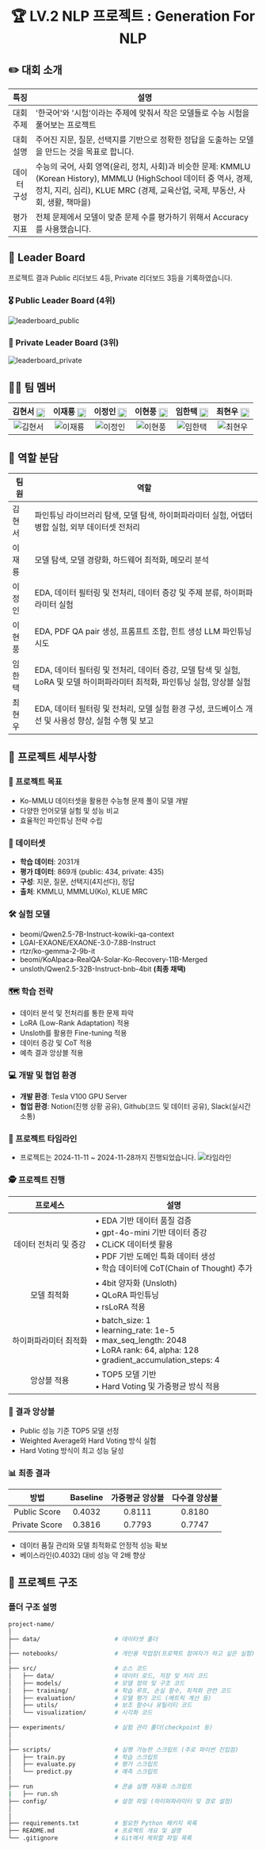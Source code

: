 <div align='center'>

  # 🏆 LV.2 NLP 프로젝트 : Generation For NLP

</div>

## ✏️ 대회 소개

| 특징     | 설명 |
|:------:| --- |
| 대회 주제 | '한국어'와 '시험'이라는 주제에 맞춰서 작은 모델들로 수능 시험을 풀어보는 프로젝트 |
| 대회 설명 | 주어진 지문, 질문, 선택지를 기반으로 정확한 정답을 도출하는 모델을 만드는 것을 목표로 합니다. |
| 데이터 구성 | 수능의 국어, 사회 영역(윤리, 정치, 사회)과 비슷한 문제: KMMLU (Korean History), MMMLU (HighSchool 데이터 중 역사, 경제, 정치, 지리, 심리), KLUE MRC (경제, 교육산업, 국제, 부동산, 사회, 생활, 책마을) |
| 평가 지표 | 전체 문제에서 모델이 맞춘 문제 수를 평가하기 위해서 Accuracy를 사용했습니다.|


## 🏅 Leader Board
프로젝트 결과 Public 리더보드 4등, Private 리더보드 3등을 기록하였습니다.
### 🎖️  Public Leader Board (4위)
![leaderboard_public](./docs/leaderboard_public.png)

### 🥉 Private Leader Board (3위)
![leaderboard_private](./docs/leaderboard_private.png)

## 👨‍💻 팀 멤버
<div align='center'>
 
| 김현서 [<img src="./docs/github_official_logo.png" width=18 style="vertical-align:middle;" />](https://github.com/kimhyeonseo0830) | 이재룡 [<img src="./docs/github_official_logo.png" width=18 style="vertical-align:middle;" />](https://github.com/So1pi) | 이정인 [<img src="./docs/github_official_logo.png" width=18 style="vertical-align:middle;" />](https://github.com/unsolomon) | 이현풍 [<img src="./docs/github_official_logo.png" width=18 style="vertical-align:middle;" />](https://github.com/P-oong) | 임한택 [<img src="./docs/github_official_logo.png" width=18 style="vertical-align:middle;" />](https://github.com/LHANTAEK) | 최현우 [<img src="./docs/github_official_logo.png" width=18 style="vertical-align:middle;" />](https://github.com/pica-git0) |
|:-:|:-:|:-:|:-:|:-:|:-:|
| ![김현서](https://avatars.githubusercontent.com/u/176917012?v=4) | ![이재룡](https://avatars.githubusercontent.com/u/173986541?v=4) | ![이정인](https://avatars.githubusercontent.com/u/180611698?v=4) | ![이현풍](https://avatars.githubusercontent.com/u/115058644?v=4) | ![임한택](https://avatars.githubusercontent.com/u/143519383) | ![최현우](https://avatars.githubusercontent.com/u/176974888?v=4) |

</div>

  
## 👼 역할 분담
<div align='center'>

|팀원   | 역할 |
|------| --- |
| 김현서 | 파인튜닝 라이브러리 탐색, 모델 탐색, 하이퍼파라미터 실험, 어댑터 병합 실험, 외부 데이터셋 전처리 |
| 이재룡 | 모델 탐색, 모델 경량화, 하드웨어 최적화, 메모리 분석 |
| 이정인 | EDA, 데이터 필터링 및 전처리, 데이터 증강 및 주제 분류, 하이퍼파라미터 실험 |
| 이현풍 | EDA, PDF QA pair 생성, 프롬프트 조합, 힌트 생성 LLM 파인튜닝 시도 |
| 임한택 | EDA, 데이터 필터링 및 전처리, 데이터 증강, 모델 탐색 및 실험, LoRA 및 모델 하이퍼파라미터 최적화, 파인튜닝 실험, 앙상블 실험    |
| 최현우 | EDA, 데이터 필터링 및 전처리, 모델 실험 환경 구성, 코드베이스 개선 및 사용성 향상, 실험 수행 및 보고 |

</div>


## 🏃 프로젝트 세부사항
### 🎯 프로젝트 목표
- Ko-MMLU 데이터셋을 활용한 수능형 문제 풀이 모델 개발
- 다양한 언어모델 실험 및 성능 비교
- 효율적인 파인튜닝 전략 수립

### 📝 데이터셋
- **학습 데이터**: 2031개
- **평가 데이터**: 869개 (public: 434, private: 435)
- **구성**: 지문, 질문, 선택지(4지선다), 정답
- **출처**: KMMLU, MMMLU(Ko), KLUE MRC

### 🛠️ 실험 모델
- beomi/Qwen2.5-7B-Instruct-kowiki-qa-context
- LGAI-EXAONE/EXAONE-3.0-7.8B-Instruct
- rtzr/ko-gemma-2-9b-it
- beomi/KoAlpaca-RealQA-Solar-Ko-Recovery-11B-Merged
- unsloth/Qwen2.5-32B-Instruct-bnb-4bit **(최종 채택)**

### 🗺️ 학습 전략
- 데이터 분석 및 전처리를 통한 문제 파악
- LoRA (Low-Rank Adaptation) 적용
- Unsloth를 활용한 Fine-tuning 적용
- 데이터 증강 및 CoT 적용
- 예측 결과 앙상블 적용


### 💻 개발 및 협업 환경
- **개발 환경**: Tesla V100 GPU Server
- **협업 환경**: Notion(진행 상황 공유), Github(코드 및 데이터 공유), Slack(실시간 소통)

### 📅 프로젝트 타임라인
- 프로젝트는 2024-11-11 ~ 2024-11-28까지 진행되었습니다.
![타임라인](./docs/project_timeline.png)


### 🕵️ 프로젝트 진행

|  프로세스   | 설명 |
|:-----------------:| --- |
| 데이터 전처리 및 증강  | • EDA 기반 데이터 품질 검증<br>• gpt-4o-mini 기반 데이터 증강<br>• CLiCK 데이터셋 활용<br>• PDF 기반 도메인 특화 데이터 생성<br>• 학습 데이터에 CoT(Chain of Thought) 추가 |
| 모델 최적화  | • 4bit 양자화 (Unsloth)<br>• QLoRA 파인튜닝<br>• rsLoRA 적용 |
| 하이퍼파라미터 최적화 | • batch_size: 1<br>• learning_rate: 1e-5<br>• max_seq_length: 2048<br>• LoRA rank: 64, alpha: 128<br>• gradient_accumulation_steps: 4 |
| 앙상블 적용 | • TOP5 모델 기반<br>• Hard Voting 및 가중평균 방식 적용 |

### 🤖 결과 앙상블
- Public 성능 기준 TOP5 모델 선정
- Weighted Average와 Hard Voting 방식 실험
- Hard Voting 방식이 최고 성능 달성

### 📊 최종 결과
| 방법 | Baseline | 가중평균 앙상블 | 다수결 앙상블 |
|:-----------------:|:-----------------:|:-----------------:|:-----------------:|
| Public Score | 0.4032 | 0.8111 | 0.8180 |
| Private Score | 0.3816 | 0.7793 | 0.7747 |

- 데이터 품질 관리와 모델 최적화로 안정적 성능 확보
- 베이스라인(0.4032) 대비 성능 약 2배 향상




## 📁 프로젝트 구조

### 폴더 구조 설명
```sh
project-name/
│
├── data/                     # 데이터셋 폴더
│   
├── notebooks/                # 개인용 작업장(프로젝트 참여자가 하고 싶은 실험)
│
├── src/                      # 소스 코드
│   ├── data/                 # 데이터 로드, 저장 및 처리 코드
│   ├── models/               # 모델 정의 및 구조 코드
│   ├── training/             # 학습 루프, 손실 함수, 최적화 관련 코드
│   ├── evaluation/           # 모델 평가 코드 (메트릭 계산 등)
│   ├── utils/                # 보조 함수나 유틸리티 코드
│   └── visualization/        # 시각화 코드
│
├── experiments/              # 실험 관리 폴더(checkpoint 등)
│   
│
├── scripts/                  # 실행 가능한 스크립트 (주로 파이썬 진입점)
│   ├── train.py              # 학습 스크립트
│   ├── evaluate.py           # 평가 스크립트
│   └── predict.py            # 예측 스크립트
│
├── run                       # 콘솔 실행 자동화 스크립트
|   ├── run.sh          
├── config/                   # 설정 파일 (하이퍼파라미터 및 경로 설정)
│
│
├── requirements.txt          # 필요한 Python 패키지 목록
├── README.md                 # 프로젝트 개요 및 설명
└── .gitignore                # Git에서 제외할 파일 목록
```
